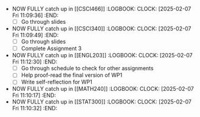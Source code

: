 - NOW FULLY catch up in [[CSCI466]]
  :LOGBOOK:
  CLOCK: [2025-02-07 Fri 11:09:36]
  :END:
  * [ ] Go through slides
- NOW FULLY catch up in [[CSCI340]]
  :LOGBOOK:
  CLOCK: [2025-02-07 Fri 11:09:49]
  :END:
  * [ ] Go through slides
  * [ ] Complete Assignment 3
- NOW FULLY catch up in [[ENGL203]]
  :LOGBOOK:
  CLOCK: [2025-02-07 Fri 11:12:30]
  :END:
  * [ ] Go through schedule to check for other assignments
  * [ ] Help proof-read the final version of WP1
  * [ ] Write self-reflection for WP1
- NOW FULLY catch up in [[MATH240]]
  :LOGBOOK:
  CLOCK: [2025-02-07 Fri 11:10:17]
  :END:
- NOW FULLY catch up in [[STAT300]]
  :LOGBOOK:
  CLOCK: [2025-02-07 Fri 11:10:32]
  :END: